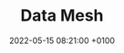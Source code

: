 ---
layout: post
title:  "Data Mesh"
date:   2022-05-15 08:21:00 +0100
categories: microservices testing api
---